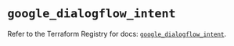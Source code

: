 # `google_dialogflow_intent`

Refer to the Terraform Registry for docs: [`google_dialogflow_intent`](https://registry.terraform.io/providers/hashicorp/google/6.37.0/docs/resources/dialogflow_intent).
